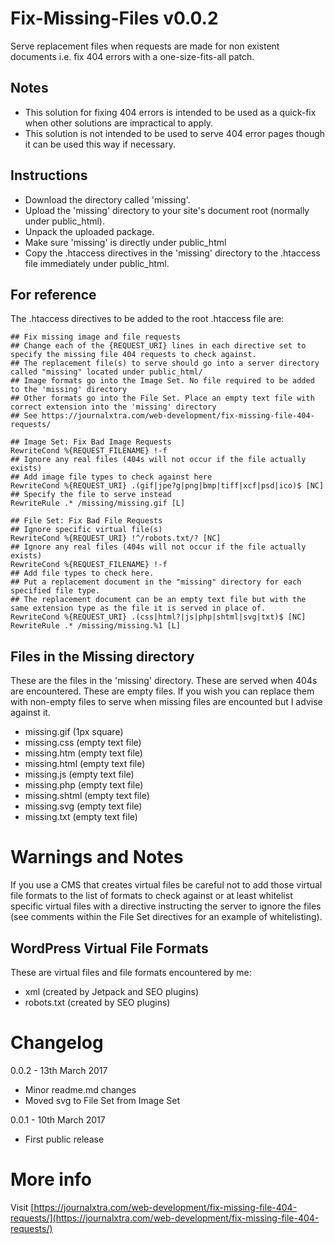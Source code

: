 # Fix-Missing-Files v0.0.2
Serve replacement files when requests are made for non existent documents i.e. fix 404 errors with a one-size-fits-all patch.

## Notes

- This solution for fixing 404 errors is intended to be used as a quick-fix when other solutions are impractical to apply.
- This solution is not intended to be used to serve 404 error pages though it can be used this way if necessary.

## Instructions

- Download the directory called 'missing'.
- Upload the 'missing' directory to your site's document root (normally under public_html).
- Unpack the uploaded package.
- Make sure 'missing' is directly under public_html
- Copy the .htaccess directives in the 'missing' directory to the .htaccess file immediately under public_html.

## For reference

The .htaccess directives to be added to the root .htaccess file are:

```
## Fix missing image and file requests
## Change each of the {REQUEST_URI} lines in each directive set to specify the missing file 404 requests to check against.
## The replacement file(s) to serve should go into a server directory called "missing" located under public_html/
## Image formats go into the Image Set. No file required to be added to the 'missing' directory
## Other formats go into the File Set. Place an empty text file with correct extension into the 'missing' directory
## See https://journalxtra.com/web-development/fix-missing-file-404-requests/
 
## Image Set: Fix Bad Image Requests
RewriteCond %{REQUEST_FILENAME} !-f
## Ignore any real files (404s will not occur if the file actually exists)
## Add image file types to check against here
RewriteCond %{REQUEST_URI} .(gif|jpe?g|png|bmp|tiff|xcf|psd|ico)$ [NC]
## Specify the file to serve instead
RewriteRule .* /missing/missing.gif [L]
 
## File Set: Fix Bad File Requests
## Ignore specific virtual file(s)
RewriteCond %{REQUEST_URI} !^/robots.txt/? [NC]
## Ignore any real files (404s will not occur if the file actually exists)
RewriteCond %{REQUEST_FILENAME} !-f
## Add file types to check here.
## Put a replacement document in the "missing" directory for each specified file type.
## The replacement document can be an empty text file but with the same extension type as the file it is served in place of.
RewriteCond %{REQUEST_URI} .(css|html?|js|php|shtml|svg|txt)$ [NC]
RewriteRule .* /missing/missing.%1 [L]
```

## Files in the Missing directory

These are the files in the 'missing' directory. These are served when 404s are encountered. These are empty files. If you wish you can replace them with non-empty files to serve when missing files are encounted but I advise against it.

- missing.gif (1px square)
- missing.css (empty text file)
- missing.htm (empty text file)
- missing.html (empty text file)
- missing.js (empty text file)
- missing.php (empty text file)
- missing.shtml (empty text file)
- missing.svg (empty text file)
- missing.txt (empty text file)

# Warnings and Notes

If you use a CMS that creates virtual files be careful not to add those virtual file formats to the list of formats to check against or at least whitelist specific virtual files with a directive instructing the server to ignore the files (see comments within the File Set directives for an example of whitelisting).

## WordPress Virtual File Formats

These are virtual files and file formats encountered by me:

- xml (created by Jetpack and SEO plugins)
- robots.txt (created by SEO plugins)

# Changelog


0.0.2 - 13th March 2017

- Minor readme.md changes
- Moved svg to File Set from Image Set

0.0.1 - 10th March 2017

- First public release

# More info

Visit [https://journalxtra.com/web-development/fix-missing-file-404-requests/](https://journalxtra.com/web-development/fix-missing-file-404-requests/)
